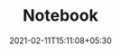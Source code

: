 ---
title: "Notebook"
date: 2021-02-11T15:11:08+05:30
description: This is the place where all my notes reside.
link: https://g-savitha.github.io/
repo: https://github.com/g-savitha/g-savitha.github.io
pinned: true
thumb:
weight: 1

---